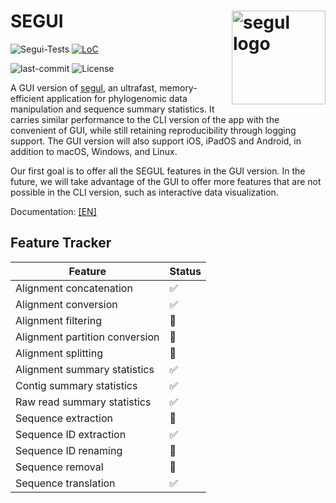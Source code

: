 # SEGUI <img src="https://raw.githubusercontent.com/hhandika/segui/main/assets/launcher/iconDesktop.png" alt="segul logo" align="right" width="150"/>

![Segui-Tests](https://github.com/hhandika/segui/workflows/SEGUI-Tests/badge.svg)
[![LoC](https://tokei.rs/b1/github/hhandika/segui?category=code)](https://github.com/XAMPPRocky/tokei)

<!-- ![GH-Downloads](https://img.shields.io/github/downloads/hhandika/segui/total?color=blue&label=gh-release-downloads) -->

![last-commit](https://img.shields.io/github/last-commit/hhandika/segui)
![License](https://img.shields.io/github/license/hhandika/segui)

A GUI version of [segul](https://github.com/hhandika/segul), an ultrafast, memory-efficient application for phylogenomic data manipulation and sequence summary statistics. It carries similar performance to the CLI version of the app with the convenient of GUI, while still retaining reproducibility through logging support. The GUI version will also support iOS, iPadOS and Android, in addition to macOS, Windows, and Linux.

Our first goal is to offer all the SEGUL features in the GUI version. In the future, we will take advantage of the GUI to offer more features that are not possible in the CLI version, such as interactive data visualization.

Documentation: [[EN]](https://docs.page/hhandika/segul-docs/gui_overview)

## Feature Tracker

| Feature                        | Status             |
| ------------------------------ | ------------------ |
| Alignment concatenation        | :white_check_mark: |
| Alignment conversion           | :white_check_mark: |
| Alignment filtering            | :wrench:           |
| Alignment partition conversion | :wrench:           |
| Alignment splitting            | :wrench:           |
| Alignment summary statistics   | :white_check_mark: |
| Contig summary statistics      | :white_check_mark: |
| Raw read summary statistics    | :white_check_mark: |
| Sequence extraction            | :wrench:           |
| Sequence ID extraction         | :white_check_mark: |
| Sequence ID renaming           | :wrench:           |
| Sequence removal               | :wrench:           |
| Sequence translation           | :white_check_mark: |
